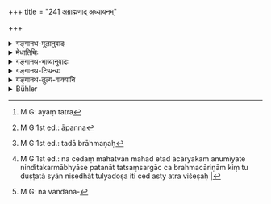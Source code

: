 +++
title = "241 अब्राह्मणाद् अध्यायनम्"

+++

<details><summary>गङ्गानथ-मूलानुवादः</summary>

In abnormal times of difficulty learning from a non-Brāhmaṇa has been enjoined, as also the serving of such a teacher, in the shape of following him, during the course of study.—(241)
</details>

<details><summary>मेधातिथिः</summary>

अयं त्व् अत्र[^५७८] विधिः । आपद्[^५७९] ब्राह्मणाध्यापकभावः । आपदः काल **आपत्कालः** । आपद् इत्येव सिद्धे कालग्रहणं वृत्तपूरणार्थम् । पाठान्तरम् आपत्कल्प इति । कल्पनं कल्प आपद्य् एषां कल्पना विधीयते उपदिश्यते । यद् आचार्यः प्रारब्धाध्यपनः प्रायश्चित्तेनान्येन वा निमित्तेन शिष्यं हित्वा देशान्तरं व्रजेत्, न च ब्राह्मणो ऽन्यो ऽध्यापकस् तस्मिन् देशे लभ्यते, बालत्वाद् दूरदेशगमनम् अशक्यम्, तदा ऽब्राह्मणात्[^५८०] क्षत्रियात् तदभावे वैश्याद् अध्ययनम् । प्रकृतत्वात्, "वेदः कृत्स्नः" (म्ध् २.१६५) इति, वेदग्रहणं विधीयते । 


[^५८०]:
     M G 1st ed.: tadā brāhmaṇaḥ


[^५७९]:
     M G 1st ed.: āpanna


[^५७८]:
     M G: ayaṃ tatra

- यद्य् अप्य् अत्राब्राह्मणशब्दो ब्राह्मणजातेर् अन्यत्र जातित्रये वर्तमानं पुरुषत्वम् आचष्टे, तथापि नेह शूद्रस्य ग्रहणम्, तस्याध्यापनाधिकाराभावात् । सत्य् अध्ययने ऽध्यापकत्वम् । अथ "शास्त्रातिक्रमेण शूद्रस्याप्य् अधितवेदत्वस्य संभवः, क्षत्रियवैशययोर् अध्यापकत्वस्येव" । तद् अपि न । यतो धारणे शरीरभेदस् तस्याम्नातः । ततो दण्डमहत्वान् महद् एतद् अकार्यम् अनुमीयते । निन्दितकर्माभ्यासे पतनं तत्संसर्गाच् च ब्रह्मचारिणो ऽत्यन्तदुष्टता स्यात्[^५८१] । "क्षत्रियवैशयोर् अध्यापकत्वनिषेधात् निषेधात् तुल्यदोषः" इति चेद् अस्त्य् अत्र विशेषः । यत्र दण्डप्रायश्चित्ते गुरुणी तत्र महादोषता, स्वपयोस् तु स्वल्पदोषता । न च क्षत्रियवैश्ययोर् अध्यापने महती दण्डप्रायश्चित्ते, शूद्रसेव । किं च द्वे निन्दिते कर्मण्य् अध्ययनम् अध्यापनं च, क्षत्रियवैश्ययोस् त्व् एकम् एव । निषिद्धाध्यापनसंसर्गस् त्व् अनेनैवानुज्ञातः, नासौ दोषकरः । निषिद्धाध्ययनेन तु शूद्रेण संसर्गे न किंचित् प्रंआणम् अस्ति । 


[^५८१]:
     M G 1st ed.: na cedaṃ mahatvān mahad etad ācāryakam anumīyate ninditakarmābhyāse patanāt tatsaṃsargāc ca brahmacāriṇām kiṃ tu duṣṭatā syān niṣedhāt tulyadoṣa iti ced asty atra viśeṣaḥ |

- **अनुव्रज्या च शुश्रूषा** । वन्दनपादप्रक्षालनादिशुश्रूषाप्रतिषेधार्थम्[^५८२] अनुव्रज्यैव शुश्रूषा, नान्येति । **यावद् अध्ययनं** यावद् ग्रहणम् ॥ २.२४१ ॥


[^५८२]:
     M G: na vandana-
</details>

<details><summary>गङ्गानथ-भाष्यानुवादः</summary>

This verse contains the injunction.

The ‘*difficulty*’ here meant is *the absence of a teacher*. The compound ‘*āpatkālaḥ*’ is to be expounded as ‘*āpadaḥ kalaḥ*,’ ‘*time of difficulty*.’ What is meant to be expressed being obtained from the term ‘*difficulty*’ alone, the additional term ‘*time*’ only serves to fill up the metre.

‘*Āpatkalpe*’ is another reading. The meaning in this case would be tbat the ‘*kalpa*,’ ‘*kalpana*,’ *assumption*, of these is permitted during difficulties.

If the preceptor, after having begun the course of teaching, should happen, either on account of an expiatory rite or of some other reason, to abandon the pupil and go to another place,—and no other Brāhmaṇa-teacher is available,—and the pupil himself being too young, is unable to go to another place,—then he may receive teaching even from a non-Brāhmaṇa; *i.e*., from the *Kṣatriya*, and in his absence, from the Vaiśya. In view of the context, which began with the mention of the ‘learning of the entire Veda’ (165), the ‘*learning*’ here enjoined is the *getting up of the Veda*.

Though the term ‘*non-Brāhmaṇa*’ denoting all the three castes, except the Brāhmaṇa, stands for *all men*, yet the *Śūdra* could not be meant here; for the *Śūdra* is not entitled to learn the Veda; and it is only when one has *learnt* something that he can *teach* it.

“But by transgressing the scriptural ordinance, the Śūdra also might learn the Veda, just as the Kṣatriya and the Vaiśya do the work of teaching (which is not permitted).”

This also cannot be; because it has been laid down that if the *Śūdra* happens to learn the Veda, his body should be cut up. And since the penalty is so severe, it follows that the act is a grievous sin; and one who commits a grevious sin is regarded as ‘fallen’; so that if the Religious Student associated with a ‘fallen’ person, he would render himself extremely defiled.

“But the act of teaching has been prohibited for the Kṣatriya and the Vaiśya also; so that the same guilt would be incurred in their case.”

There is a difference between the two cases. That act is to be regarded as extremely heinous in connection with which the scriptures prescribe heavy penalties and expiation; while that in connection with which the penalty and expiation prescribed are slight, should be regarded as slight. In connection with the work of teaching done by the *Kṣatriya* and the *Vaiśya*, the penalty and expiation laid down are not heavy, as they are in the case of the *Śūdra*. Further, in the case of the
*Śūdra*, there would he two prohibited acts—that of *learning* the Veda,
and that of *teaching* it; while in the case of the *Kṣatriya*, there is only one,—that of *teaching*. Then, as regards the pupil associating with one who does the work of teaching in contravention of the law,—such associating h as been permitted by the present verse itself; hence it cannot be regarded as leading to defilement; for associating with the Śūdra, who learns the Veda in contravention to law, on the other hand, there is no authority at all.

‘*Anuvrajyā* *ca śuśrūṣā*,’ ‘*service the shape of following*’;—this is meant to prohibit such service as *saluting, washing the feet*, and so forth.

‘*During the course of study*’;—*i.e*., during the time required for the getting up of the text.—(241)
</details>

<details><summary>गङ्गानथ-टिप्पन्यः</summary>

This verse is quoted in *Vīramitrodaya* (Saṃskāra, p. 513) in support of
the view that under abnormal circumstances learning may be acquired from
the Kṣatriya and the rest also; where it is explained that the
‘following’ here laid down is to be done only during the time that the
study is being carried on; and the implication of the mention of this
alone is that the other forms of ‘service’ are excluded; (such as
washing of the feet and the,like; this is in agreement with
Medhātithi);—and that ‘learning’ here includes *gems* and other things
also.

The verse is quoted also in *Vidhānapārijāta* (p. 519);—in
*Saṃskāramayūkha* (p. 52), which explains that the ‘distress,’ ‘*āpat*’
meant here is the absence of a *Brāhmaṇa* teacher, and that in the case
of the non *-Brāhmaṇa* teacher, there is to be mere ‘following,’ no
feet-washing and the like;—in *Saṃskāraratnamālā* (p. 325), which adds
the same notes and explains ‘abrāhmaṇa’ as ‘ Kṣatriya or Vaiśya’;—and in
*Smṛticandrikā* (Saṃskāra, p. 143), which says ‘following’ is the only
‘service’ to be rendered, and that also only during the course of study.

This verse is quoted in *Parāśaramādhava* (Ācāra, p. 458) in support of
the view that the rules laid down regarding life-long studentship
pertain only to cases where the Teacher is a duly qualified
*Brāhmaṇa*;—in *Madanapārijāta* (p. 109) to the effect that life-long
studentship is permissible under a *fully efficient Brāhmaṇa
Teacher*;—and in *Vīramitrodaya* (Saṃskāra, p. 549), where also it is
pointed out that the rules relating to life-long studentship laid down
below (under verses 247 *et. seq*.) pertain to cases where the teacher
is a fully qualified *Brāhmaṇa*.

This verse is quoted in *Aparārka* (p. 72) in support of the view that
in the event of having a Kṣatriya or some other caste for his ‘teacher,’
the Brāhmaṇa shall not take up life-long residence under him,—nor with a
Brāhmaṇa who is not fit to expound the Veda;—also in *Smṛticandrikā*
(Saṃskāra, p. 168).
</details>

<details><summary>गङ्गानथ-तुल्य-वाक्यानि</summary>

**(verses 241-242)  
**

*Gautama* (7.1.3).—‘In times of distress the Brāhmaṇa may acquire
knowledge from the non-Brāhmaṇa;—there should be following and service
of such Teacher;—but after completion of the study, the Brāhmaṇa is to
be treated as superior.’

*Baudhāyana* (1.2.42-43).—‘One may read under a non-Brāhmaṇa also,
during times of distress;—so long as he is reading under him, he should
follow him, and attend upon him.’

*Āpastamba Dharmasūtra* (2.4.25-27).—‘In times of distress, the Brāhmaṇa
may study under the Kṣatriya or the Vaiśya;—these teachers should be
followed;—but after the study, the Brāhmaṇa should have precedence.’

*Devala* (Vīramitrodaya-Saṃskāra, pp. 513-514).—‘Wife, Knowledge,
Dharma, Purity, Literary Sayings, and the various Arts,—these may be
acquired from all.’
</details>

<details><summary>Bühler</summary>

241	It is prescribed that in times of distress (a student) may learn (the Veda) from one who is not a Brahmana; and that he shall walk behind and serve (such a) teacher, as long as the instruction lasts.
</details>
